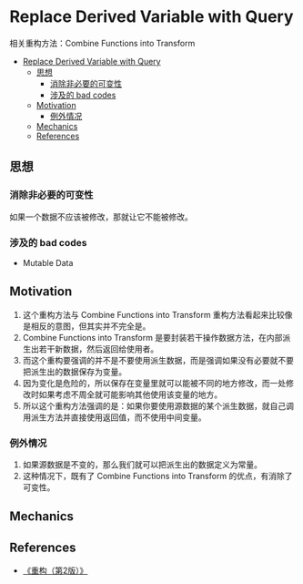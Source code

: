 # Replace Derived Variable with Query

相关重构方法：Combine Functions into Transform


<!-- TOC -->

- [Replace Derived Variable with Query](#replace-derived-variable-with-query)
    - [思想](#思想)
        - [消除非必要的可变性](#消除非必要的可变性)
        - [涉及的 bad codes](#涉及的-bad-codes)
    - [Motivation](#motivation)
        - [例外情况](#例外情况)
    - [Mechanics](#mechanics)
    - [References](#references)

<!-- /TOC -->


## 思想
### 消除非必要的可变性
如果一个数据不应该被修改，那就让它不能被修改。


### 涉及的 bad codes
* Mutable Data


## Motivation
1. 这个重构方法与 Combine Functions into Transform 重构方法看起来比较像是相反的意图，但其实并不完全是。
2. Combine Functions into Transform 是要封装若干操作数据方法，在内部派生出若干新数据，然后返回给使用者。
3. 而这个重构要强调的并不是不要使用派生数据，而是强调如果没有必要就不要把派生出的数据保存为变量。
4. 因为变化是危险的，所以保存在变量里就可以能被不同的地方修改，而一处修改时如果考虑不周全就可能影响其他使用该变量的地方。
5. 所以这个重构方法强调的是：如果你要使用源数据的某个派生数据，就自己调用派生方法并直接使用返回值，而不使用中间变量。

### 例外情况
1. 如果源数据是不变的，那么我们就可以把派生出的数据定义为常量。
2. 这种情况下，既有了 Combine Functions into Transform 的优点，有消除了可变性。


## Mechanics


## References
* [《重构（第2版）》](https://book.douban.com/subject/33400354/)
